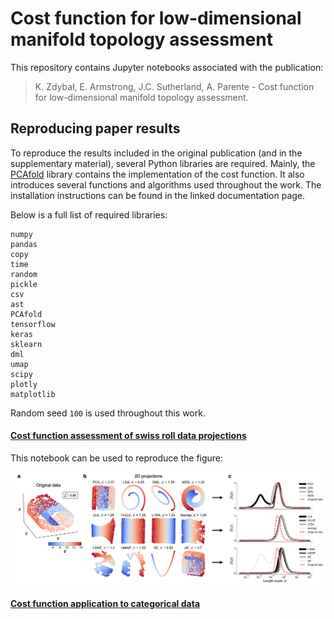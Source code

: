 # Cost function for low-dimensional manifold topology assessment

This repository contains Jupyter notebooks associated with the publication:

> K. Zdybał, E. Armstrong, J.C. Sutherland, A. Parente - Cost function for low-dimensional manifold topology assessment.

## Reproducing paper results

To reproduce the results included in the original publication (and in the supplementary material), several Python libraries are required. Mainly, the [PCAfold](https://pcafold.readthedocs.io/en/latest/index.html) library contains the implementation of the cost function. It also introduces several functions and algorithms used throughout the work. The installation instructions can be found in the linked documentation page.

Below is a full list of required libraries:

```
numpy
pandas
copy
time
random
pickle
csv
ast
PCAfold
tensorflow
keras
sklearn
dml
umap
scipy
plotly
matplotlib
```

Random seed `100` is used throughout this work.

#### [Cost function assessment of swiss roll data projections](code/paper-Supplement-swiss-roll-data.ipynb)

This notebook can be used to reproduce the figure:

![Screenshot](figures/paper-Supplement-swiss-roll-data.png)

#### [Cost function application to categorical data](code/)
